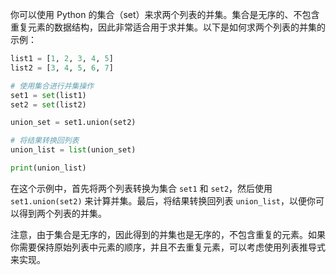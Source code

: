
你可以使用 Python 的集合（set）来求两个列表的并集。集合是无序的、不包含重复元素的数据结构，因此非常适合用于求并集。以下是如何求两个列表的并集的示例：

```python
list1 = [1, 2, 3, 4, 5]
list2 = [3, 4, 5, 6, 7]

# 使用集合进行并集操作
set1 = set(list1)
set2 = set(list2)

union_set = set1.union(set2)

# 将结果转换回列表
union_list = list(union_set)

print(union_list)
```

在这个示例中，首先将两个列表转换为集合 `set1` 和 `set2`，然后使用 `set1.union(set2)` 来计算并集。最后，将结果转换回列表 `union_list`，以便你可以得到两个列表的并集。

注意，由于集合是无序的，因此得到的并集也是无序的，不包含重复的元素。如果你需要保持原始列表中元素的顺序，并且不去重复元素，可以考虑使用列表推导式来实现。